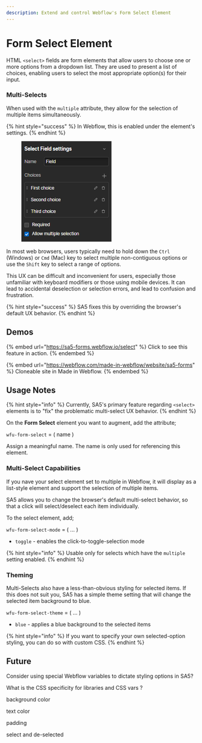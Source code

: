 ```yaml
---
description: Extend and control Webflow's Form Select Element
---
```


# Form Select Element

HTML `<select>` fields are form elements that allow users to choose one or more options from a dropdown list. They are used to present a list of choices, enabling users to select the most appropriate option(s) for their input.&#x20;

### Multi-Selects

When used with the `multiple` attribute, they allow for the selection of multiple items simultaneously.

{% hint style="success" %}
In Webflow, this is enabled under the element's settings.&#x20;
{% endhint %}

<figure><img src="../.gitbook/assets/image (53).png" alt=""><figcaption></figcaption></figure>

In most web browsers, users typically need to hold down the `Ctrl` (Windows) or `Cmd` (Mac) key to select multiple non-contiguous options or use the `Shift` key to select a range of options.

This UX can be difficult and inconvenient for users, especially those unfamiliar with keyboard modifiers or those using mobile devices. It can lead to accidental deselection or selection errors, and lead to confusion and frustration.&#x20;

{% hint style="success" %}
SA5 fixes this by overriding the browser's default UX behavior.&#x20;
{% endhint %}

## Demos

{% embed url="https://sa5-forms.webflow.io/select" %}
Click to see this feature in action.&#x20;
{% endembed %}

{% embed url="https://webflow.com/made-in-webflow/website/sa5-forms" %}
Cloneable site in Made in Webflow.&#x20;
{% endembed %}

## Usage Notes

{% hint style="info" %}
Currently, SA5's primary feature regarding `<select>` elements is to "fix" the problematic multi-select UX behavior.&#x20;
{% endhint %}

On the **Form Select** element you want to augment, add the attribute;

`wfu-form-select` = ( name )

Assign a meaningful name. The name is only used for referencing this element.&#x20;

### Multi-Select Capabilities

If you nave your select element set to multiple in Webflow, it will display as a list-style element and support the selection of multiple items.&#x20;

SA5 allows you to change the browser's default multi-select behavior, so that a click will select/deselect each item individually.&#x20;

To the select element, add;

`wfu-form-select-mode` = ( ... )

* `toggle` - enables the click-to-toggle-selection mode&#x20;

{% hint style="info" %}
Usable only for selects which have the `multiple` setting enabled.&#x20;
{% endhint %}

### Theming

Multi-Selects also have a less-than-obvious styling for selected items.  If this does not suit you, SA5 has a simple theme setting that will change the selected item background to blue.&#x20;

`wfu-form-select-theme` = ( ... )

* `blue` - applies a blue background to the selected items&#x20;

{% hint style="info" %}
If you want to specify your own selected-option styling, you can do so with custom CSS.&#x20;
{% endhint %}

## Future&#x20;

Consider using special Webflow variables to dictate styling options in SA5?&#x20;

What is the CSS specificity for libraries and CSS vars ?&#x20;

background color

text color

padding

select and de-selected&#x20;



